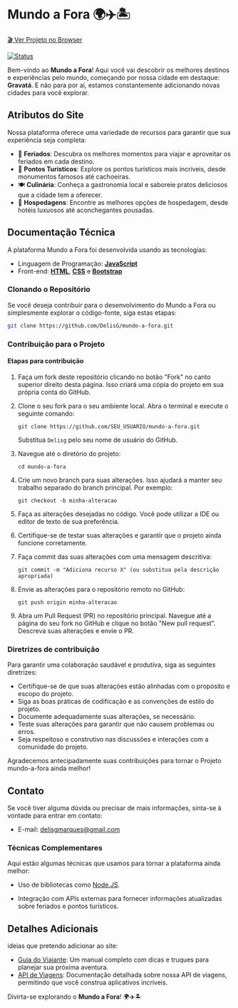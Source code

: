 # Mundo a Fora 🌍✈️🏝️
[:clapper: Ver Projeto no Browser](https://delisg.github.io/mundo-a-fora/) <br>

[![Status](https://img.shields.io/badge/status-Em%20Desenvolvimento-yellow)](https://github.com/seu-usuario/mundo-a-fora)

Bem-vindo ao **Mundo a Fora**! Aqui você vai descobrir os melhores destinos e experiências pelo mundo, começando por nossa cidade em destaque: **Gravatá**. E não para por aí, estamos constantemente adicionando novas cidades para você explorar.

## Atributos do Site

Nossa plataforma oferece uma variedade de recursos para garantir que sua experiência seja completa:

- 🎉 **Feriados**: Descubra os melhores momentos para viajar e aproveitar os feriados em cada destino.
- 📸 **Pontos Turísticos**: Explore os pontos turísticos mais incríveis, desde monumentos famosos até cachoeiras.
- 🍽️ **Culinária**: Conheça a gastronomia local e saboreie pratos deliciosos que a cidade tem a oferecer.
- 🏨 **Hospedagens**: Encontre as melhores opções de hospedagem, desde hotéis luxuosos até aconchegantes pousadas.

## Documentação Técnica

A plataforma Mundo a Fora foi desenvolvida usando as tecnologias:

- Linguagem de Programação: **[JavaScript](https://developer.mozilla.org/pt-BR/docs/Web/JavaScript)**
- Front-end: **[HTML](https://developer.mozilla.org/pt-BR/docs/Web/HTML)**, **[CSS](https://developer.mozilla.org/pt-BR/docs/Web/css)** e **[Bootstrap](https://getbootstrap.com/)**

### Clonando o Repositório

Se você deseja contribuir para o desenvolvimento do Mundo a Fora ou simplesmente explorar o código-fonte, siga estas etapas:

```bash
git clone https://github.com/DelisG/mundo-a-fora.git
```

### Contribuição para o Projeto

#### Etapas para contribuição

1. Faça um fork deste repositório clicando no botão "Fork" no canto superior direito desta página. Isso criará uma cópia do projeto em sua própria conta do GitHub.

2. Clone o seu fork para o seu ambiente local. Abra o terminal e execute o seguinte comando:

   ```
   git clone https://github.com/SEU_USUARIO/mundo-a-fora.git
   ```

   Substitua `Delisg` pelo seu nome de usuário do GitHub.

3. Navegue até o diretório do projeto:

   ```
   cd mundo-a-fora
   ```

4. Crie um novo branch para suas alterações. Isso ajudará a manter seu trabalho separado do branch principal. Por exemplo:

   ```
   git checkout -b minha-alteracao
   ```

5. Faça as alterações desejadas no código. Você pode utilizar a IDE ou editor de texto de sua preferência.

6. Certifique-se de testar suas alterações e garantir que o projeto ainda funcione corretamente.

7. Faça commit das suas alterações com uma mensagem descritiva:

   ```
   git commit -m "Adiciona recurso X" (ou substitua pela descrição apropriada)
   ```

8. Envie as alterações para o repositório remoto no GitHub:

   ```
   git push origin minha-alteracao
   ```

9. Abra um Pull Request (PR) no repositório principal. Navegue até a página do seu fork no GitHub e clique no botão "New pull request". Descreva suas alterações e envie o PR.

### Diretrizes de contribuição

Para garantir uma colaboração saudável e produtiva, siga as seguintes diretrizes:

- Certifique-se de que suas alterações estão alinhadas com o propósito e escopo do projeto.
- Siga as boas práticas de codificação e as convenções de estilo do projeto.
- Documente adequadamente suas alterações, se necessário.
- Teste suas alterações para garantir que não causem problemas ou erros.
- Seja respeitoso e construtivo nas discussões e interações com a comunidade do projeto.

Agradecemos antecipadamente suas contribuições para tornar o Projeto mundo-a-fora ainda melhor!

## Contato

Se você tiver alguma dúvida ou precisar de mais informações, sinta-se à vontade para entrar em contato:

- E-mail: delisgmarques@gmail.com

### Técnicas Complementares

Aqui estão algumas técnicas que usamos para tornar a plataforma ainda melhor:

- Uso de bibliotecas como [Node.JS](https://nodejs.org/en).

- Integração com APIs externas para fornecer informações atualizadas sobre feriados e pontos turísticos.

## Detalhes Adicionais

ideias que pretendo adicionar ao site:

- [Guia do Viajante](): Um manual completo com dicas e truques para planejar sua próxima aventura.
- [API de Viagens](): Documentação detalhada sobre nossa API de viagens, permitindo que você construa aplicativos incríveis.

Divirta-se explorando o **Mundo a Fora**! 🌍✈️🏝️
